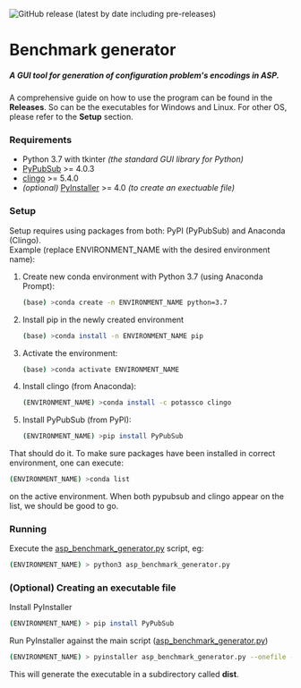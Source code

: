 ![GitHub release (latest by date including pre-releases)](https://img.shields.io/github/v/release/gorczyca/asp-benchmark-generator?include_prereleases)
# Benchmark generator

##### A GUI tool for generation of configuration problem's encodings in ASP.

A comprehensive guide on how to use the program can be found in the **Releases**. 
So can be the executables for Windows and Linux. For other OS, please refer to the **Setup** section.


### Requirements
 - Python 3.7 with tkinter _(the standard GUI library for Python)_
 - [PyPubSub](https://pypi.org/project/PyPubSub/ "PyPubSub on PyPI") >= 4.0.3
 - [clingo](https://anaconda.org/potassco/clingo "Clingo on anaconda") >= 5.4.0
 - _(optional)_ [PyInstaller](https://pypi.org/project/pyinstaller/) >= 4.0 _(to create an exectuable file)_
 
### Setup 

Setup requires using packages from both: PyPI (PyPubSub) and Anaconda (Clingo).\
Example (replace ENVIRONMENT_NAME with the desired environment name):
1. Create new conda environment with Python 3.7 (using Anaconda Prompt):
    ```sh
    (base) >conda create -n ENVIRONMENT_NAME python=3.7
    ```
2. Install pip in the newly created environment
    ```sh
    (base) >conda install -n ENVIRONMENT_NAME pip
    ```
3. Activate the environment:
    ```sh
    (base) >conda activate ENVIRONMENT_NAME
    ```
4. Install clingo (from Anaconda):
    ```sh
    (ENVIRONMENT_NAME) >conda install -c potassco clingo
    ```
5. Install PyPubSub (from PyPI):
    ```sh
    (ENVIRONMENT_NAME) >pip install PyPubSub
    ```
That should do it. To make sure packages have been installed in correct environment, one can execute:
```sh
(ENVIRONMENT_NAME) >conda list
```
on the active environment. When both pypubsub and clingo appear on the list, we should be good to go.
   
### Running
Execute the [asp_benchmark_generator.py](asp_benchmark_generator.py) script, eg:
```sh
(ENVIRONMENT_NAME) > python3 asp_benchmark_generator.py
```

### (Optional) Creating an executable file
Install PyInstaller
```sh
(ENVIRONMENT_NAME) > pip install PyPubSub
```
Run PyInstaller against the main script ([asp_benchmark_generator.py](asp_benchmark_generator.py))
```sh
(ENVIRONMENT_NAME) > pyinstaller asp_benchmark_generator.py --onefile --noconsole
```
This will generate the executable in a subdirectory called **dist**.
